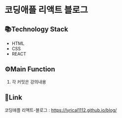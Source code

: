# 코딩애플 리액트 블로그

 ## 📚Technology Stack
* HTML
* CSS
* REACT

## ⚙Main Function
1. 각 커밋은 강의내용

## 🔗Link
코딩애플 리액트-블로그 : https://lyrical1112.github.io/blog/
